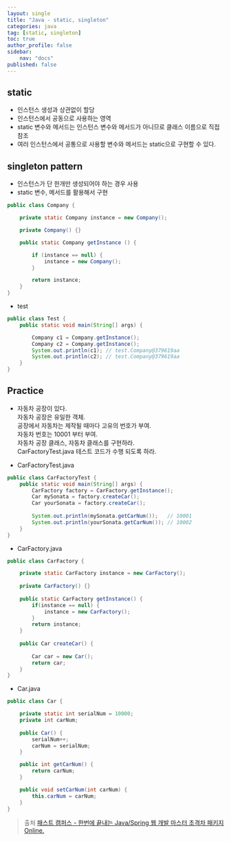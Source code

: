 ```yaml
---
layout: single
title: "Java - static, singleton"
categories: java
tag: [static, singleton]
toc: true
author_profile: false
sidebar: 
    nav: "docs"
published: false
---
```


## static
- 인스턴스 생성과 상관없이 할당
- 인스턴스에서 공동으로 사용하는 영역
- static 변수와 메서드는 인스턴스 변수와 메서드가 아니므로 클래스 이름으로 직접참조
- 여러 인스턴스에서 공통으로 사용할 변수와 메서드는 static으로 구현할 수 있다.

## singleton pattern
- 인스턴스가 단 한개만 생성되어야 하는 경우 사용
- static 변수, 메서드를 활용해서 구현

```java
public class Company {

    private static Company instance = new Company();

    private Company() {}

    public static Company getInstance () {

        if (instance == null) {
            instance = new Company();
        }

        return instance;
    }
}
```

- test

```java
public class Test {
    public static void main(String[] args) {

        Company c1 = Company.getInstance();
        Company c2 = Company.getInstance();
        System.out.println(c1); // test.Company@379619aa
		System.out.println(c2); // test.Company@379619aa
    }
}
```

## Practice
- 자동차 공장이 있다.  
자동차 공장은 유일한 객체.  
공장에서 자동차는 제작될 때마다 고유의 번호가 부여.  
자동차 번호는 10001 부터 부여.  
자동차 공장 클래스, 자동차 클래스를 구현하라.  
CarFactoryTest.java 테스트 코드가 수행 되도록 하라.

- CarFactoryTest.java

```java
public class CarFactoryTest {
	public static void main(String[] args) {
		CarFactory factory = CarFactory.getInstance();
		Car mySonata = factory.createCar();
		Car yourSonata = factory.createCar();
		
		System.out.println(mySonata.getCarNum());   // 10001
		System.out.println(yourSonata.getCarNum()); // 10002
	}
}
```

- CarFactory.java

```java
public class CarFactory {

	private static CarFactory instance = new CarFactory();
	
	private CarFactory() {}
	
	public static CarFactory getInstance() {
		if(instance == null) {
			instance = new CarFactory();
		}
		return instance;
	}
	
	public Car createCar() {
		
		Car car = new Car();
		return car;
	}
}
```

- Car.java

```java
public class Car {

	private static int serialNum = 10000;
	private int carNum;
	
	public Car() {
		serialNum++;
		carNum = serialNum;
	}

	public int getCarNum() {
		return carNum;
	}

	public void setCarNum(int carNum) {
		this.carNum = carNum;
	}
}
```

> 출처 [패스트 캠퍼스 - 한번에 끝내는 Java/Spring 웹 개발 마스터 초격차 패키지 Online.](https://fastcampus.co.kr/dev_online_javaend)

